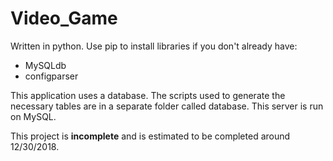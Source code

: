 # Video_Game
Written in python. Use pip to install libraries if you don't already have:

- MySQLdb
- configparser

This application uses a database. The scripts used to generate the necessary tables are in a separate folder called database. This server is run on MySQL.



This project is **incomplete** and is estimated to be completed around 12/30/2018.